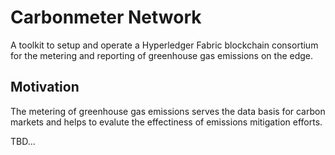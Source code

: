 # Carbonmeter Network
A toolkit to setup and operate a Hyperledger Fabric blockchain consortium for the metering and reporting of greenhouse gas emissions on the edge.

## Motivation
The metering of greenhouse gas emissions serves the data basis for carbon markets and helps to evalute the effectiness of emissions mitigation efforts.

TBD...
